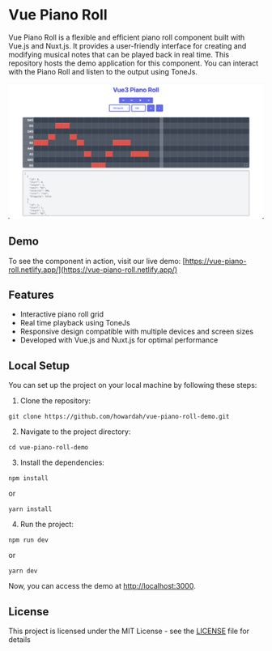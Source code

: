 # Vue Piano Roll

Vue Piano Roll is a flexible and efficient piano roll component built with Vue.js and Nuxt.js. It provides a user-friendly interface for creating and modifying musical notes that can be played back in real time. This repository hosts the demo application for this component. You can interact with the Piano Roll and listen to the output using ToneJs.

![Piano Roll Demo Screenshot](./public/images/screenshot.png)

## Demo
To see the component in action, visit our live demo: [https://vue-piano-roll.netlify.app/](https://vue-piano-roll.netlify.app/)

## Features
- Interactive piano roll grid
- Real time playback using ToneJs
- Responsive design compatible with multiple devices and screen sizes
- Developed with Vue.js and Nuxt.js for optimal performance

## Local Setup
You can set up the project on your local machine by following these steps:

1. Clone the repository:
```
git clone https://github.com/howardah/vue-piano-roll-demo.git
```

2. Navigate to the project directory:
```
cd vue-piano-roll-demo
```

3. Install the dependencies:
```
npm install
```
or
```
yarn install
```

4. Run the project:
```
npm run dev
```
or
```
yarn dev
```
Now, you can access the demo at [http://localhost:3000](http://localhost:3000).

## License
This project is licensed under the MIT License - see the [LICENSE](LICENSE) file for details